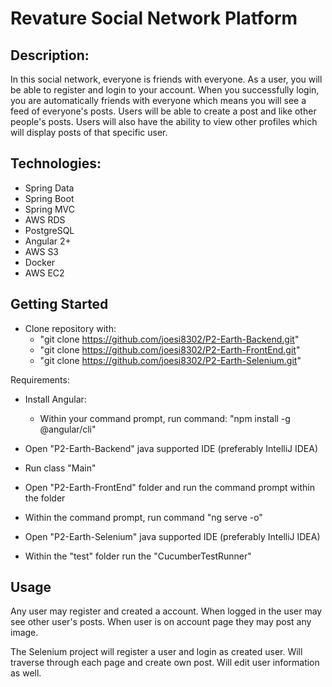 # Revature Social Network Platform

## Description:
In this social network, everyone is friends with everyone. As a user, you will be able to register and login to your account. 
When you successfully login, you are automatically friends with everyone which means you will see a feed of everyone's posts. 
Users will be able to create a post and like other people's posts. Users will also have the ability to view other profiles 
which will display posts of that specific user.

## Technologies:
- Spring Data 
- Spring Boot 
- Spring MVC 
- AWS RDS 
- PostgreSQL 
- Angular 2+ 
- AWS S3 
- Docker 
- AWS EC2

## Getting Started

- Clone repository with: 
  - "git clone  https://github.com/joesi8302/P2-Earth-Backend.git"
  - "git clone  https://github.com/joesi8302/P2-Earth-FrontEnd.git"
  - "git clone  https://github.com/joesi8302/P2-Earth-Selenium.git"

Requirements:
- Install Angular:
  - Within your command prompt, run command: "npm install -g @angular/cli"

- Open "P2-Earth-Backend" java supported IDE (preferably IntelliJ IDEA)
- Run class "Main"

- Open "P2-Earth-FrontEnd" folder and run the command prompt within the folder
- Within the command prompt, run command "ng serve -o"

- Open "P2-Earth-Selenium" java supported IDE (preferably IntelliJ IDEA) 
- Within the "test" folder run the "CucumberTestRunner"
  
## Usage
Any user may register and created a account.
When logged in the user may see other user's posts.
When user is on account page they may post any image.

The Selenium project will register a user and login as created user. 
Will traverse through each page and create own post.
Will edit user information as well.
